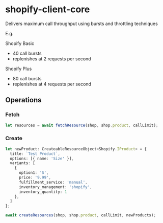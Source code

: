 # shopify-client-core

Delivers maximum call throughput using bursts and throttling techniques

E.g.

Shopify Basic
  - 40 call bursts
  - replenishes at 2 requests per second

Shopify Plus
  - 80 call bursts
  - replenishes at 4 requests per second


## Operations

### Fetch
``` ts
let resources = await fetchResource(shop, shop.product, callLimit);
```

### Create
``` ts
let newProduct: CreateableResourceObject<Shopify.IProduct> = {
  title: `Test Product`,
  options: [{ name: 'Size' }],
  variants: [
    {
      option1: 'S',
      price: '9.99',
      fulfillment_service: 'manual',
      inventory_management: 'shopify',
      inventory_quantity: 1
    },
  ]
};

await createResources(shop, shop.product, callLimit, newProducts);
```

